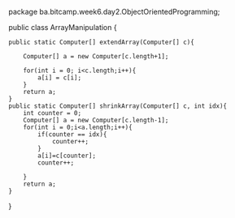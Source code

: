 package ba.bitcamp.week6.day2.ObjectOrientedProgramming;

public class ArrayManipulation {
	
	public static Computer[] extendArray(Computer[] c){
		
		Computer[] a = new Computer[c.length+1];
		
		for(int i = 0; i<c.length;i++){
			a[i] = c[i];
		}
		return a;
	}
	public static Computer[] shrinkArray(Computer[] c, int idx){
		int counter = 0;
		Computer[] a = new Computer[c.length-1];
		for(int i = 0;i<a.length;i++){
			if(counter == idx){
				counter++;
			}
			a[i]=c[counter];
			counter++;
			
		}
		return a;
	}

}
